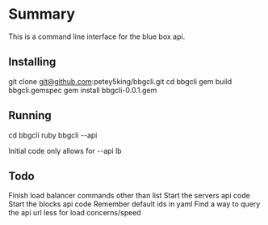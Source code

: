 Summary
======

This is a command line interface for the blue box api.

Installing
-------

git clone git@github.com:petey5king/bbgcli.git
cd bbgcli
gem build bbgcli.gemspec
gem install bbgcli-0.0.1.gem

Running
-------

cd bbgcli
ruby bbgcli --api <opts here>

Initial code only allows for --api lb


Todo
-------

Finish load balancer commands other than list
Start the servers api code
Start the blocks api code
Remember default ids in yaml
Find a way to query the api url less for load concerns/speed

